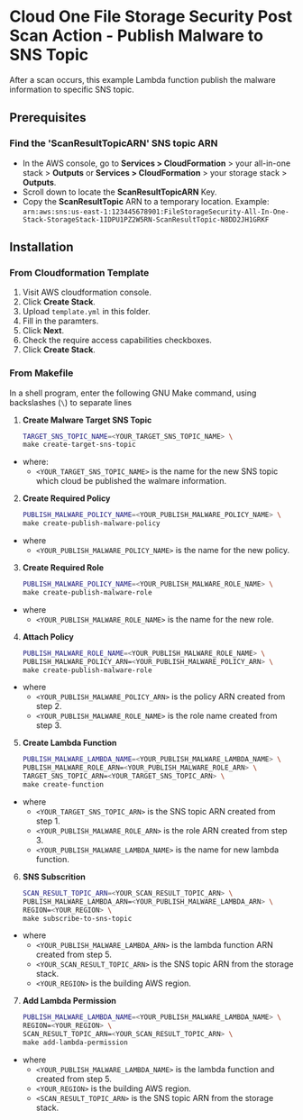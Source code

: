 # Cloud One File Storage Security Post Scan Action - Publish Malware to SNS Topic

After a scan occurs, this example Lambda function publish the malware information to specific SNS topic.

## Prerequisites

### Find the 'ScanResultTopicARN' SNS topic ARN

- In the AWS console, go to **Services > CloudFormation** > your all-in-one stack > **Outputs**  or **Services > CloudFormation** > your storage stack > **Outputs**.
- Scroll down to locate the **ScanResultTopicARN** Key.
- Copy the **ScanResultTopic** ARN to a temporary location. Example: `arn:aws:sns:us-east-1:123445678901:FileStorageSecurity-All-In-One-Stack-StorageStack-1IDPU1PZ2W5RN-ScanResultTopic-N8DD2JH1GRKF`

## Installation

### From Cloudformation Template

1. Visit AWS cloudformation console.
2. Click **Create Stack**.
3. Upload `template.yml` in this folder.
4. Fill in the paramters.
5. Click **Next**.
6. Check the require access capabilities checkboxes.
7. Click **Create Stack**.

### From Makefile

In a shell program, enter the following GNU Make command, using backslashes (`\`) to separate lines

1. **Create Malware Target SNS Topic**

    ```bash
    TARGET_SNS_TOPIC_NAME=<YOUR_TARGET_SNS_TOPIC_NAME> \
    make create-target-sns-topic
    ```

- where:
  - `<YOUR_TARGET_SNS_TOPIC_NAME>` is the name for the new SNS topic which cloud be published the walmare information.

2. **Create Required Policy**

    ```bash
    PUBLISH_MALWARE_POLICY_NAME=<YOUR_PUBLISH_MALWARE_POLICY_NAME> \
    make create-publish-malware-policy
    ```

- where
  - `<YOUR_PUBLISH_MALWARE_POLICY_NAME>` is the name for the new policy.

3. **Create Required Role**

    ```bash
    PUBLISH_MALWARE_POLICY_NAME=<YOUR_PUBLISH_MALWARE_ROLE_NAME> \
    make create-publish-malware-role
    ```

- where
  - `<YOUR_PUBLISH_MALWARE_ROLE_NAME>` is the name for the new role.

4. **Attach Policy**

    ```bash
    PUBLISH_MALWARE_ROLE_NAME=<YOUR_PUBLISH_MALWARE_ROLE_NAME> \
    PUBLISH_MALWARE_POLICY_ARN=<YOUR_PUBLISH_MALWARE_POLICY_ARN> \
    make create-publish-malware-role
    ```

- where
  - `<YOUR_PUBLISH_MALWARE_POLICY_ARN>` is the policy ARN created from step 2.
  - `<YOUR_PUBLISH_MALWARE_ROLE_NAME>` is the role name created from step 3.

5. **Create Lambda Function**

    ```bash
    PUBLISH_MALWARE_LAMBDA_NAME=<YOUR_PUBLISH_MALWARE_LAMBDA_NAME> \
    PUBLISH_MALWARE_ROLE_ARN=<YOUR_PUBLISH_MALWARE_ROLE_ARN> \
    TARGET_SNS_TOPIC_ARN=<YOUR_TARGET_SNS_TOPIC_ARN> \
    make create-function
    ```

- where
  - `<YOUR_TARGET_SNS_TOPIC_ARN>` is the SNS topic ARN created from step 1.
  - `<YOUR_PUBLISH_MALWARE_ROLE_ARN>` is the role ARN created from step 3.
  - `<YOUR_PUBLISH_MALWARE_LAMBDA_NAME>` is the name for new lambda function.

6. **SNS Subscrition**

    ```bash
    SCAN_RESULT_TOPIC_ARN=<YOUR_SCAN_RESULT_TOPIC_ARN> \
    PUBLISH_MALWARE_LAMBDA_ARN=<YOUR_PUBLISH_MALWARE_LAMBDA_ARN> \
    REGION=<YOUR_REGION> \
    make subscribe-to-sns-topic
    ```

- where
  - `<YOUR_PUBLISH_MALWARE_LAMBDA_ARN>` is the lambda function ARN created from step 5.
  - `<YOUR_SCAN_RESULT_TOPIC_ARN>` is the SNS topic ARN from the storage stack.
  - `<YOUR_REGION>` is the building AWS region.

7. **Add Lambda Permission**

    ```bash
    PUBLISH_MALWARE_LAMBDA_NAME=<YOUR_PUBLISH_MALWARE_LAMBDA_NAME> \
    REGION=<YOUR_REGION> \
    SCAN_RESULT_TOPIC_ARN=<YOUR_SCAN_RESULT_TOPIC_ARN> \
    make add-lambda-permission
    ```

- where
  - `<YOUR_PUBLISH_MALWARE_LAMBDA_NAME>` is the lambda function and created from step 5.
  - `<YOUR_REGION>` is the building AWS region.
  - `<SCAN_RESULT_TOPIC_ARN>` is the SNS topic ARN from the storage stack.
